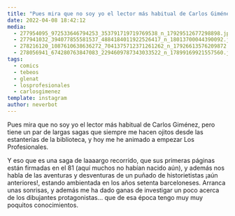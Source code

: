 ```yaml
---
title: "Pues mira que no soy yo el lector más habitual de Carlos Giménez"
date: 2022-04-08 18:42:12
media: 
  - 277954095_972533646794253_353791719719769538_n_17929512677298898.jpg
  - 277941032_394077855581537_4884184011922526417_n_18013700044390092.jpg
  - 278216120_1087610638636272_7041375712371261262_n_17926613576209872.jpg
  - 278056941_674280763847083_2294609787343033522_n_17899169921557560.jpg
tags: 
  - comics
  - tebeos
  - glenat
  - losprofesionales
  - carlosgimenez
template: instagram
author: neverbot
---
```


Pues mira que no soy yo el lector más habitual de Carlos Giménez, pero tiene un par de largas sagas que siempre me hacen ojitos desde las estanterías de la biblioteca, y hoy me he animado a empezar Los Profesionales.

Y eso que es una saga de laaaargo recorrido, que sus primeras páginas están firmadas en el 81 (aquí muchos no habían nacido aún), y además nos habla de las aventuras y desventuras de un puñado de historietistas ¡aún anteriores!, estando ambientada en los años setenta barceloneses. Arranca unas sonrisas, y además me ha dado ganas de investigar un poco acerca de los dibujantes protagonistas… que de esa época tengo muy muy poquitos conocimientos. 

